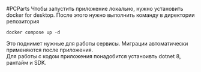 #PCParts
Чтобы запустить приложение локально, нужно установить docker for desktop. После этого нужно выполнить команду в директории репозитория
```
docker compose up -d
```
Это поднимет нужные для работы сервисы. Миграции автоматически применяются после приложения.\
Для работы с кодом приложения понадобится устаноивть dotnet 8, рантайм и SDK.
